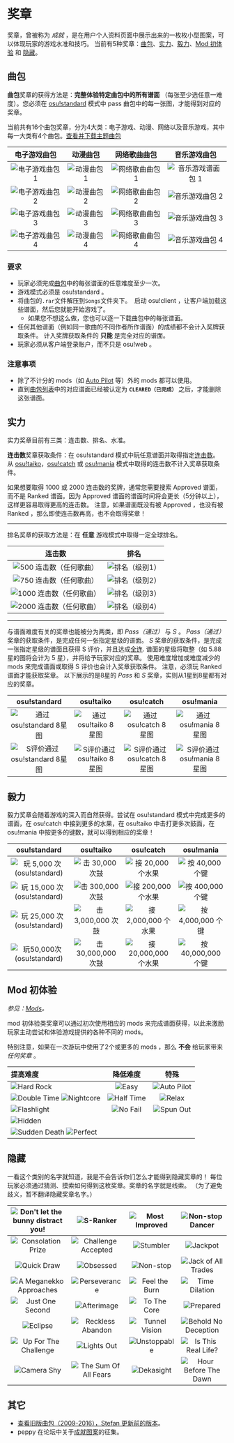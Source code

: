 奖章
======

奖章，曾被称为 _成就_ ，是在用户个人资料页面中展示出来的一枚枚小型图案，可以体现玩家的游戏水准和技巧。
当前有5种奖章：[曲包](#曲包)、[实力](#实力)、[毅力](#毅力)、[Mod 初体验](#Mod%20初体验) 和 [隐藏](#隐藏)。

曲包
-------------

**曲包**奖章的获得方法是：**完整体验特定曲包中的所有谱面** （每张至少选任意一难度）。您必须在 [osu!standard](/wiki/osu!standard) 模式中 pass 曲包中的每一张图，才能得到对应的奖章。

当前共有16个曲包奖章，分为4大类：电子游戏、动漫、网络以及音乐游戏，其中每一大类有4个曲包。[查看并下载主题曲包](https://osu.ppy.sh/p/packlist?t=t)

| 电子游戏曲包 | 动漫曲包 | 网络歌曲曲包 | 音乐游戏曲包 |
| :--------------: | :----------: | :------------: | :--------------: |
| ![电子游戏曲包 1](img/all-packs-gamer-1.png "Video Game Pack vol.1") | ![动漫曲包 1](img/all-packs-anime-1.png "Anime Pack vol.1") | ![网络歌曲曲包 1](img/all-packs-internet-1.png "Internet Pack vol.1") | ![音乐游戏谱面包 1](img/all-packs-rhythm-1.png "Rhythm Pack vol.1") |
| ![电子游戏曲包 2](img/all-packs-gamer-2.png "Video Game Pack vol.2") | ![动漫曲包 2](img/all-packs-anime-2.png "Anime Pack vol.2") | ![网络歌曲曲包 2](img/all-packs-internet-2.png "Internet Pack vol.2") | ![音乐游戏曲包 2](img/all-packs-rhythm-2.png "Rhythm Pack vol.2") |
| ![电子游戏曲包 3](img/all-packs-gamer-3.png "Video Game Pack vol.3") | ![动漫曲包 3](img/all-packs-anime-3.png "Anime Pack vol.3") | ![网络歌曲曲包 3](img/all-packs-internet-3.png "Internet Pack vol.3") | ![音乐游戏曲包 3](img/all-packs-rhythm-3.png "Rhythm Pack vol.3") |
| ![电子游戏曲包 4](img/all-packs-gamer-4.png "Video Game Pack vol.4") | ![动漫曲包 4](img/all-packs-anime-4.png "Anime Pack vol.4") | ![网络歌曲曲包 4](img/all-packs-internet-4.png "Internet Pack vol.4") | ![音乐游戏曲包 4](img/all-packs-rhythm-4.png "Rhythm Pack vol.4") |

### 要求

- 玩家必须完成[曲包](https://osu.ppy.sh/p/packlist?t=t)中的每张谱面的任意难度至少一次。
- 游戏模式必须是 osu!standard 。
- 将曲包的`.rar`文件解压到`Songs`文件夹下。
  启动 osu!client ，让客户端加载这些谱面，然后您就能开始游戏了。
    - 如果您不想这么做，您也可以逐一下载曲包中的每张谱面。
- 任何其他谱面（例如同一歌曲的不同作者所作谱面）的成绩都不会计入奖牌获取条件。
  计入奖牌获取条件的 **只能** 是完全对应的谱面。
- 玩家必须从客户端登录账户，而不只是 osu!web 。

### 注意事项

- 除了不计分的 mods（如 [Auto Pilot](/wiki/AP) 等）外的 mods 都可以使用。
- 直到[曲包列表](https://osu.ppy.sh/p/packlist?t=t)中的对应谱面已经被认定为 **`CLEARED（已完成）`** 之后，才能删除这张谱面。

实力
-----

实力奖章目前有三类：连击数、排名、水准。

**连击数**奖章获取条件：在 osu!standard 模式中玩任意谱面并取得指定[连击数](/wiki/combo)。
从 [osu!taiko](/wiki/osu!taiko)，[osu!catch](/wiki/osu!catch) 或 [osu!mania](/wiki/osu!mania) 模式中取得的连击数不计入奖章获取条件。

如果想要取得 1000 或 2000 连击数的奖牌，通常您需要搜索 Approved 谱面，而不是 Ranked 谱面。因为 Approved 谱面的谱面时间将会更长（5分钟以上），这样更容易取得更高的连击数。
注意，如果谱面既没有被 Approved ，也没有被 Ranked ，那么即使连击数再高，也不会取得奖章！

---

排名奖章的获取方法是：在 **任意** 游戏模式中取得一定全球排名。

| 连击数 | 排名 |
| :---: | :-------------: |
| ![500 连击数（任何歌曲）](img/osu-combo-500.png "500 Combo (any song)") | ![排名（级别1）](img/all-skill-highranker-1.png "The Highranker Lvl1") |
| ![750 连击数（任何歌曲）](img/osu-combo-750.png "750 Combo (any song)") | ![排名（级别2）](img/all-skill-highranker-2.png "The Highranker Lvl2") |
| ![1000 连击数（任何歌曲）](img/osu-combo-1000.png "1000 Combo (any song)") | ![排名（级别3）](img/all-skill-highranker-3.png "The Highranker Lvl3") |
| ![2000 连击数（任何歌曲）](img/osu-combo-2000.png "2000 Combo (any song)") | ![排名（级别4）](img/all-skill-highranker-4.png "The Highranker Lvl4") |

---

与谱面难度有关的奖章也能被分为两类，即 _Pass（通过）_ 与 _S_ 。
_Pass（通过）_ 奖章的获取条件，是完成任何一张指定星级的谱面。
_S_ 奖章的获取条件，是完成一张指定星级的谱面且获得 S 评价，并且达成[全连](/wiki/FC).
谱面的星级将取整（如 5.88 星的图将会计为 5 星），并将给予玩家对应的奖章。
使用难度增加或难度减少的 mods 来完成谱面或取得 S 评价也会计入奖章获取条件。
注意，必须玩 Ranked 谱面才能获取奖章。
以下展示的是8星的 _Pass_ 和 _S_ 奖章，实则从1星到8星都有对应的奖章。


| osu!standard | osu!taiko | osu!catch | osu!mania |
| :----------: | :-------: | :-------: | :-------: |
| ![通过 osu!standard 8星图](img/osu-skill-pass-8.png "8 Star osu!standard Pass") | ![通过 osu!taiko 8星图](img/taiko-skill-pass-8.png "8 Star osu!taiko Pass") | ![通过 osu!catch 8星图](img/fruits-skill-pass-8.png "8 Star osu!catch Pass") | ![通过 osu!mania 8星图](img/mania-skill-pass-8.png "8 Star osu!mania Pass") |
| ![S评价通过 osu!standard 8星图](img/osu-skill-fc-8.png "8 Star osu!standard S") | ![S评价通过 osu!taiko 8星图](img/taiko-skill-fc-8.png "8 Star osu!taiko S") | ![S评价通过 osu!catch 8星图](img/fruits-skill-fc-8.png "8 Star osu!catch S") | ![S评价通过 osu!mania 8星图](img/mania-skill-fc-8.png "8 Star osu!mania S") |

毅力
----------

毅力奖章会随着游戏的深入而自然获得。尝试在 osu!standard 模式中完成更多的谱面，在 osu!catch 中接到更多的水果，在 osu!taiko 中击打更多次鼓面，在 osu!mania 中按更多的键数，就可以得到相应的奖章！

| osu!standard | osu!taiko | osu!catch | osu!mania |
| :----------: | :-------: | :-------: | :-------: |
| ![玩 5,000 次(osu!standard)](img/osu-plays-5000.png "5,000 Plays (osu!standard mode)") | ![击 30,000 次鼓](img/taiko-hits-30000.png "30,000 Drum Hits") | ![接 20,000 个水果](img/fruits-hits-20000.png "Catch 20,000 fruits") | ![按 40,000 个键](img/mania-hits-40000.png "40,000 Keys") |
| ![玩 15,000 次(osu!standard)](img/osu-plays-15000.png "15,000 Plays (osu!standard mode)") | ![击 300,000 次鼓](img/taiko-hits-300000.png "300,000 Drum Hits") | ![接 200,000 个水果](img/fruits-hits-200000.png "Catch 200,000 fruits") | ![按 400,000 个键](img/mania-hits-400000.png "400,000 Keys") |
| ![玩 25,000 次(osu!standard)](img/osu-plays-25000.png "25,000 Plays (osu!standard mode)") | ![击 3,000,000 次鼓](img/taiko-hits-3000000.png "3,000,000 Drum Hits") | ![接 2,000,000 个水果](img/fruits-hits-2000000.png "Catch 2,000,000 fruits") | ![按 4,000,000 个键](img/mania-hits-4000000.png "4,000,000 Keys") |
| ![玩50,000次(osu!standard)](img/osu-plays-50000.png "50,000 Plays (osu!standard mode)") | ![击 30,000,000 次鼓](img/taiko-hits-30000000.png "30,000,000 Drum Hits") | ![接 20,000,000 个水果](img/fruits-hits-20000000.png "Catch 20,000,000 fruits") | ![按 40,000,000 个键](img/mania-hits-40000000.png "40,000,000 Keys") |

Mod 初体验
-------------

_参见：[Mods](/wiki/Game_Modifiers)。_

mod 初体验类奖章可以通过初次使用相应的 mods 来完成谱面获得，以此来激励玩家主动尝试和体验游戏提供的各种不同的 mods。

特别注意，如果在一次游玩中使用了2个或更多的 mods ，那么 **不会** 给玩家带来 _任何奖章_ 。
 

|提高难度| 降低难度 | 特殊 |
| :---- | :---: | :---: |
| ![Hard Rock](img/all-intro-hardrock.png "Hard Rock") | ![Easy](img/all-intro-easy.png "Easy") | ![Auto Pilot](img/all-intro-autopilot.png "Auto Pilot") |
| ![Double Time](img/all-intro-doubletime.png "Double Time") ![Nightcore](img/all-intro-nightcore.png "Nightcore") | ![Half Time](img/all-intro-halftime.png "Half Time") | ![Relax](img/all-intro-relax.png "Relax") |
| ![Flashlight](img/all-intro-flashlight.png "Flashlight") | ![No Fail](img/all-intro-nofail.png "No Fail") | ![Spun Out](img/all-intro-spunout.png "Spun Out") |
| ![Hidden](img/all-intro-hidden.png "Hidden") | | |
| ![Sudden Death](img/all-intro-suddendeath.png "Sudden Death") ![Perfect](img/all-intro-perfect.png "Perfect") | | |


隐藏
---------

一看这个类别的名字就知道，我是不会告诉你们怎么才能得到隐藏奖章的！
每位玩家必须通过猜测、摸索如何得到这枚奖章。奖章的名字就是线索。
（为了避免歧义，暂不翻译隐藏奖章名字。）

| ![Don't let the bunny distract you!](img/all-secret-bunny.png "Don't let the bunny distract you!") | ![S-Ranker](img/all-secret-rank-s.png "S-Ranker") | ![Most Improved](img/all-secret-improved.png "Most Improved") | ![Non-stop Dancer](img/all-secret-dancer.png "Non-stop Dancer") |
| :---: | :---: | :---: | :---: |
| ![Consolation Prize](img/all-secret-consolation_prize.png "Consolation Prize") | ![Challenge Accepted](img/all-secret-challenge_accepted.png "Challenge Accepted") | ![Stumbler](img/all-secret-stumbler.png "Stumbler") | ![Jackpot](img/all-secret-jackpot.png "Jackpot") |
| ![Quick Draw](img/all-secret-quick_draw.png "Quick Draw") | ![Obsessed](img/all-secret-obsessed.png "Obsessed") | ![Non-stop](img/all-secret-nonstop.png "Non-stop") | ![Jack of All Trades](img/all-secret-jack.png "Jack of All Trades") |
| ![A Meganekko Approaches](img/mania-secret-meganekko.png "A Meganekko Approaches") | ![Perseverance](img/all-secret-perseverance.png "Perseverance") | ![Feel the Burn](img/all-secret-ftb.png "Feel the Burn") | ![Time Dilation](img/all-secret-tidi.png "Time Dilation") |
| ![Just One Second](img/all-secret-onesecond.png "Just One Second") | ![Afterimage](img/osu-secret-afterimage.png "Afterimage") |![To The Core](img/all-secret-tothecore.png "To The Core") |![Prepared](img/all-secret-prepared.png "Prepared") |
| ![Eclipse](img/osu-secret-eclipse.png "Eclipse") | ![Reckless Abandon](img/all-secret-reckless.png "Reckless Abandon") |![Tunnel Vision](img/osu-secret-tunnelvision.png "Tunnel Vision") |![Behold No Deception](img/osu-secret-deception.png "Behold No Deception") |
| ![Up For The Challenge](img/all-secret-challenge.png "Up For The Challenge") | ![Lights Out](img/all-secret-lightsout.png "Lights Out") |![Unstoppable](img/osu-secret-superhardhddt.png "Unstoppable") |![Is This Real Life?](img/osu-secret-supersuperhardhddt.png "Is This Real Life?") |
| ![Camera Shy](img/all-secret-uguushy.png "Camera Shy") | ![The Sum Of All Fears](img/all-secret-nuked.png "The Sum Of All Fears") |![Dekasight](img/osu-secret-deka.png "Dekasight") |![Hour Before The Dawn](img/all-secret-hourbeforethedawn.png "Hour Before The Dawn") |

其它
------

- [查看旧版曲包（2009-2016），Stefan 更新前的版本](Beatmap_Packs_0916)。
- peppy 在论坛中关于[成就图案](https://osu.ppy.sh/forum/t/80448)的征集。
